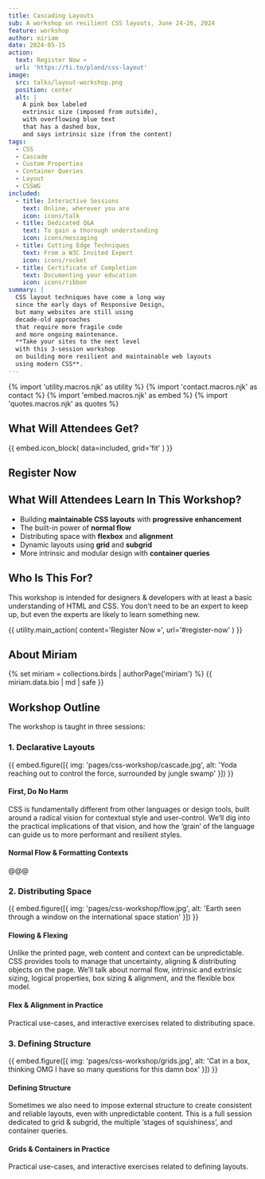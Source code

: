 ```yaml
---
title: Cascading Layouts
sub: A workshop on resilient CSS layouts, June 24-26, 2024
feature: workshop
author: miriam
date: 2024-05-15
action:
  text: Register Now »
  url: 'https://ti.to/pland/css-layout'
image:
  src: talks/layout-workshop.png
  position: center
  alt: |
    A pink box labeled
    extrinsic size (imposed from outside),
    with overflowing blue text
    that has a dashed box,
    and says intrinsic size (from the content)
tags:
  - CSS
  - Cascade
  - Custom Properties
  - Container Queries
  - Layout
  - CSSWG
included:
  - title: Interactive Sessions
    text: Online, wherever you are
    icon: icons/talk
  - title: Dedicated Q&A
    text: To gain a thorough understanding
    icon: icons/messaging
  - title: Cutting Edge Techniques
    text: From a W3C Invited Expert
    icon: icons/rocket
  - title: Certificate of Completion
    text: Documenting your education
    icon: icons/ribbon
summary: |
  CSS layout techniques have come a long way
  since the early days of Responsive Design,
  but many websites are still using
  decade-old approaches
  that require more fragile code
  and more ongoing maintenance.
  **Take your sites to the next level
  with this 3-session workshop
  on building more resilient and maintainable web layouts
  using modern CSS**.
---
```


{% import 'utility.macros.njk' as utility %}
{% import 'contact.macros.njk' as contact %}
{% import 'embed.macros.njk' as embed %}
{% import 'quotes.macros.njk' as quotes %}

## What Will Attendees Get?

{{ embed.icon_block(
  data=included,
  grid='fit'
) }}

## Register Now

<script src="https://js.tito.io/v2" async></script>
<tito-widget event="pland/css-layout"></tito-widget>

## What Will Attendees Learn In This Workshop?

- Building **maintainable CSS layouts** with **progressive enhancement**
- The built-in power of **normal flow**
- Distributing space with **flexbox** and **alignment**
- Dynamic layouts using **grid** and **subgrid**
- More intrinsic and modular design with **container queries**

## Who Is This For?

This workshop is intended for designers & developers
with at least a basic understanding of HTML and CSS.
You don’t need to be an expert to keep up,
but even the experts are likely to learn something new.

{{ utility.main_action(
  content='Register Now »',
  url='#register-now'
) }}

## About Miriam

{% set miriam = collections.birds | authorPage('miriam') %}
{{ miriam.data.bio | md | safe }}

## Workshop Outline

The workshop is taught in three sessions:

### 1. Declarative Layouts

{{ embed.figure([{
  img: 'pages/css-workshop/cascade.jpg',
  alt: 'Yoda reaching out to control the force, surrounded by jungle swamp'
}]) }}

#### First, Do No Harm

CSS is fundamentally different
from other languages or design tools,
built around a radical vision
for contextual style and user-control.
We’ll dig into the practical implications of that vision,
and how the ‘grain’ of the language
can guide us to more performant and resilient styles.

#### Normal Flow & Formatting Contexts

@@@

### 2. Distributing Space

{{ embed.figure([{
  img: 'pages/css-workshop/flow.jpg',
  alt: 'Earth seen through a window on the international space station'
}]) }}

#### Flowing & Flexing

Unlike the printed page,
web content and context can be unpredictable.
CSS provides tools to manage that uncertainty,
aligning & distributing objects on the page.
We’ll talk about normal flow,
intrinsic and extrinsic sizing,
logical properties,
box sizing & alignment,
and the flexible box model.

#### Flex & Alignment in Practice

Practical use-cases,
and interactive exercises related to distributing space.

### 3. Defining Structure

{{ embed.figure([{
  img: 'pages/css-workshop/grids.jpg',
  alt: 'Cat in a box, thinking OMG I have so many questions for this damn box'
}]) }}

#### Defining Structure

Sometimes we also need to impose external structure
to create consistent and reliable layouts,
even with unpredictable content.
This is a full session dedicated to grid & subgrid,
the multiple ‘stages of squishiness’,
and container queries.

#### Grids & Containers in Practice

Practical use-cases,
and interactive exercises related to defining layouts.
